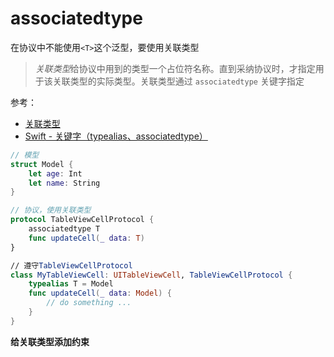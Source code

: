 # associatedtype

在协议中不能使用`<T>`这个泛型，要使用关联类型

> *关联类型*给协议中用到的类型一个占位符名称。直到采纳协议时，才指定用于该关联类型的实际类型。关联类型通过 `associatedtype` 关键字指定

参考：

+ [关联类型](<https://www.cnswift.org/generics#spl-10>)
+ [Swift - 关键字（typealias、associatedtype）](<https://a1049145827.github.io/2018/03/06/Swift-%E5%85%B3%E9%94%AE%E5%AD%97%EF%BC%88typealias%E3%80%81associatedtype%EF%BC%89/>)

```swift
// 模型
struct Model {
    let age: Int
    let name: String
}

// 协议，使用关联类型
protocol TableViewCellProtocol {
    associatedtype T
    func updateCell(_ data: T)
}

// 遵守TableViewCellProtocol
class MyTableViewCell: UITableViewCell, TableViewCellProtocol {
    typealias T = Model
    func updateCell(_ data: Model) {
        // do something ...
    }
}
```

**给关联类型添加约束**
